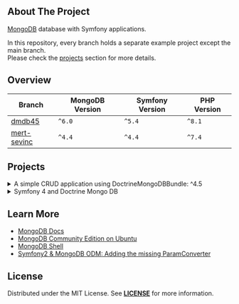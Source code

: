 ## About The Project
[MongoDB][mongodb] database with Symfony applications.    

In this repository, every branch holds a separate example project except the main branch.  
Please check the [projects](#projects) section for more details.


## Overview
| Branch                     | MongoDB Version | Symfony Version | PHP Version |
|----------------------------|-----------------|-----------------|-------------|
| [dmdb45][dmdb45]           | `^6.0`          | `^5.4`          | `^8.1`      |
| [mert-sevinc][mert-sevinc] | `^4.4`          | `^4.4`          | `^7.4`      |


## Projects
<details><summary>A simple CRUD application using DoctrineMongoDBBundle: ^4.5</summary>  
<p>  

<img
src="https://user-images.githubusercontent.com/5810350/224570134-5af06c26-8d8f-4899-8e7f-fa40cff94326.png"
alt="Product Index Page"
width="80%"
/>

**Code:** https://github.com/habibun/symfony-mongodb/tree/dmdb45  
**Resources:**
- [DoctrineMongoDBBundle](https://www.doctrine-project.org/projects/doctrine-mongodb-bundle/en/latest/index.html) 
<br/>

#### Installation
```bash
git clone git@github.com:habibun/symfony-mongodb.git
cd symfony-mongodb
git checkout dmdb45
symfony composer install
```

</p>
</details>


<details><summary>Symfony 4 and Doctrine Mongo DB</summary>  
<p>  

<img
src="xxx"
alt="xxx"
width="80%"
/>

**Code:** https://github.com/habibun/symfony-mongodb/tree/mert-sevinc  
**Resources:**
- [Symfony 4 and Doctrine Mongo DB](https://medium.com/@ahmetmertsevinc/symfony-4-and-doctrine-mongo-db-c9ac0f02f742)  
<br/>

#### Installation
```bash
git clone git@github.com:habibun/symfony-mongodb.git
cd symfony-mongodb
git checkout mert-sevinc
symfony composer install
```

</p>
</details>


## Learn More
- [MongoDB Docs](https://www.mongodb.com/docs/)  
- [MongoDB Community Edition on Ubuntu](https://www.mongodb.com/docs/v4.4/tutorial/install-mongodb-on-ubuntu/)
- [MongoDB Shell](https://www.mongodb.com/docs/mongodb-shell/)  
- [Symfony2 & MongoDB ODM: Adding the missing ParamConverter](https://matthiasnoback.nl/2012/10/symfony2-mongodb-odm-adding-the-missing-paramconverter/)


## License
Distributed under the MIT License. See **[LICENSE][license]** for more information.


[//]: # (Links)
[mongodb]: https://www.mongodb.com
[license]: https://github.com/habibun/symfony-mongodb/blob/main/LICENSE

[mert-sevinc]: https://github.com/habibun/symfony-mongodb/tree/mert-sevinc
[dmdb45]: https://github.com/habibun/symfony-mongodb/tree/dmdb45
[license]: https://github.com/habibun/symfony-mongodb/blob/main/LICENSE
